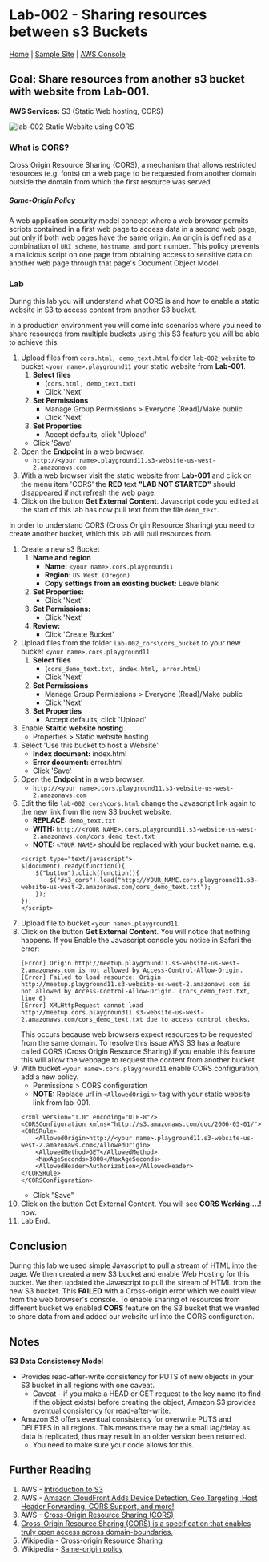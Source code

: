 # Lab-002 - Sharing resources between s3 Buckets

[Home](../README.md) | [Sample Site](http://static.meetup.ecs-digital.co.uk.s3-website-us-west-2.amazonaws.com/index.html) | [AWS Console](https://devopsplayground.signin.aws.amazon.com/console)

## __Goal:__ Share resources from another s3 bucket with website from __Lab-001__.
__AWS Services:__ S3 (Static Web hosting, CORS)

![lab-002 Static Website using CORS](https://raw.githubusercontent.com/ForestTechnologiesLtd/devopsplayground11-lambda/master/diagrams/pg11-lab-002.png)

### What is CORS?
Cross Origin Resource Sharing (CORS), a mechanism that allows restricted resources (e.g. fonts) on a web page to be requested from another domain outside the domain from which the first resource was served.

##### Same-Origin Policy
A web application security model concept where a web browser permits scripts contained in a first web page to access data in a second web page, but only if both web pages have the same origin. An origin is defined as a combination of `URI scheme`, `hostname`, and `port` number. This policy prevents a malicious script on one page from obtaining access to sensitive data on another web page through that page's Document Object Model.


### Lab

During this lab you will understand what CORS is and how to enable a static website in S3 to access content from another S3 bucket.

In a production environment you will come into scenarios where you need to share resources from multiple buckets using this S3 feature you will be able to achieve this.

1. Upload files from `cors.html, demo_text.html` folder `lab-002_website` to bucket `<your name>.playground11` your static website from __Lab-001__.
    1. __Select files__
        - (`cors.html, demo_text.txt`)
        - Click 'Next'
    1. __Set Permissions__
        - Manage Group Permissions > Everyone (Read)/Make public
        - Click 'Next'
    1. __Set Properties__
        - Accept defaults, click 'Upload'
     - Click 'Save'
1. Open the __Endpoint__ in a web browser.
   - `http://<your name>.playground11.s3-website-us-west-2.amazonaws.com`
1. With a web browser visit the static website from __Lab-001__ and click on the menu item 'CORS' the __RED__ text __"LAB NOT STARTED"__ should disappeared if not refresh the web page.
1. Click on the button __Get External Content__. Javascript code you edited at the start of this lab has now pull text from the file `demo_text`.

In order to understand CORS (Cross Origin Resource Sharing) you need to create another bucket, which this lab will pull resources from.

1. Create a new s3 Bucket
    1. __Name and region__
        - __Name:__ `<your name>.cors.playground11`
        - __Region:__ `US West (Oregon)`
        - __Copy settings from an existing bucket:__ Leave blank  
    1. __Set Properties:__
        - Click 'Next'
    1. __Set Permissions:__
        - Click 'Next'
    1. __Review:__
        - Click 'Create Bucket'
1. Upload files from the folder `lab-002_cors\cors_bucket` to your new bucket `<your name>.cors.playground11`
    1. __Select files__
        - (`cors_demo_text.txt, index.html, error.html`)
        - Click 'Next'
    1. __Set Permissions__
        - Manage Group Permissions > Everyone (Read)/Make public
        - Click 'Next'
    1. __Set Properties__
        - Accept defaults, click 'Upload'
1. Enable __Staitic website hosting__
     - Properties > Static website hosting
1. Select 'Use this bucket to host a Website'
     - __Index document:__ index.html
     - __Error document:__ error.html
     - Click 'Save'
1. Open the __Endpoint__ in a web browser.
    - `http://<your name>.cors.playground11.s3-website-us-west-2.amazonaws.com`
1. Edit the file `lab-002_cors\cors.html` change the Javascript link again to the new link from the new S3 bucket website.
    - __REPLACE:__ `demo_text.txt`
    - __WITH:__ `http://<YOUR NAME>.cors.playground11.s3-website-us-west-2.amazonaws.com/cors_demo_text.txt`
    - __NOTE:__ `<YOUR NAME>` should be replaced with your bucket name. e.g.
    ```
    <script type="text/javascript">
    $(document).ready(function(){
        $("button").click(function(){
            $("#s3_cors").load("http://YOUR_NAME.cors.playground11.s3-website-us-west-2.amazonaws.com/cors_demo_text.txt");
        });
    });
    </script>
    ```
1. Upload file to bucket `<your name>.playground11`
1. Click on the button __Get External Content__. You will notice that nothing happens. If you Enable the Javascript console you notice in Safari the error:
    ```
    [Error] Origin http://meetup.playground11.s3-website-us-west-2.amazonaws.com is not allowed by Access-Control-Allow-Origin.
    [Error] Failed to load resource: Origin http://meetup.playground11.s3-website-us-west-2.amazonaws.com is not allowed by Access-Control-Allow-Origin. (cors_demo_text.txt, line 0)
    [Error] XMLHttpRequest cannot load http://meetup.cors.playground11.s3-website-us-west-2.amazonaws.com/cors_demo_text.txt due to access control checks.
    ```
    This occurs because web browsers expect resources to be requested from the same domain. To resolve this issue AWS S3 has a feature called CORS (Cross Origin Resource Sharing) if you enable this feature this will allow the webpage to request the content from another bucket.
1. With bucket `<your name>.cors.playground11` enable CORS configuration, add a new policy.
    - Permissions > CORS configuration
    - __NOTE:__ Replace url in `<AllowedOrigin>` tag with your static website link from lab-001.
    ```
    <?xml version="1.0" encoding="UTF-8"?>
    <CORSConfiguration xmlns="http://s3.amazonaws.com/doc/2006-03-01/">
    <CORSRule>
        <AllowedOrigin>http://<your name>.playground11.s3-website-us-west-2.amazonaws.com</AllowedOrigin>
        <AllowedMethod>GET</AllowedMethod>
        <MaxAgeSeconds>3000</MaxAgeSeconds>
        <AllowedHeader>Authorization</AllowedHeader>
    </CORSRule>
    </CORSConfiguration>
    ```
    - Click "Save"
1. Click on the button Get External Content. You will see __CORS Working....!__ now.
1. Lab End.

## Conclusion

During this lab we used simple Javascript to pull a stream of HTML into the page. We then created a new S3 bucket and enable Web Hosting for this bucket. We then updated the Javascript to pull the stream of HTML from the new S3 bucket. This __FAILED__ with a Cross-origin error which we could view from the web browser's console. To enable sharing of resources from different bucket we enabled __CORS__ feature on the S3 bucket that we wanted to share data from and added our website url into the CORS configuration.

## Notes
__S3 Data Consistency Model__
- Provides read-after-write consistency for PUTS of new objects in your S3 bucket in all regions with one caveat.
    - Caveat - if you make a HEAD or GET request to the key name (to find if the object exists) before creating the object, Amazon S3 provides eventual consistency for read-after-write.
- Amazon S3 offers eventual consistency for overwrite PUTS and DELETES in all regions. This means there may be a small lag/delay as data is replicated, thus may result in an older version been returned.
    - You need to make sure your code allows for this.


## Further Reading
1. AWS - [Introduction to S3](http://docs.aws.amazon.com/AmazonS3/latest/dev/Introduction.html)
1. AWS - [Amazon CloudFront Adds Device Detection, Geo Targeting, Host Header Forwarding, CORS Support, and more!](https://aws.amazon.com/about-aws/whats-new/2014/06/26/amazon-cloudfront-device-detection-geo-targeting-host-header-cors/)
1. AWS - [Cross-Origin Resource Sharing (CORS)](http://docs.aws.amazon.com/AmazonS3/latest/dev/cors.html)
1. [Cross-Origin Resource Sharing (CORS) is a specification that enables truly open access across domain-boundaries.](https://enable-cors.org/)
1. Wikipedia - [Cross-origin Resource Sharing](https://en.wikipedia.org/wiki/Cross-origin_resource_sharing)
1. Wikipedia - [Same-origin policy](https://en.wikipedia.org/wiki/Same-origin_policy)
